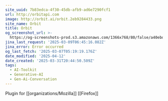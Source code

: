 ```yaml
---
site_uuid: 7b83edca-4f30-45db-afb9-ad6e7290fcf1
url: http://orbitapi.com
image: http://orbit.ai/orbit.2eb9284433.png
site_name: Orbit
title: Orbit
og_screenshot_url: >-
  https://og-screenshots-prod.s3.amazonaws.com/1366x768/80/false/a40ebdaa7364d2f1c45eed4b4e4a4801b40636d7b81bbfc0164b4dd4d0fe7929.jpeg
jina_last_request: '2025-03-09T06:45:16.082Z'
jina_error: Error occurred
og_last_fetch: '2025-03-07T05:19:19.176Z'
date_modified: '2025-04-12'
date_created: '2025-03-31T20:44:50.509Z'
tags:
  - AI-Toolkit
  - Generative-AI
  - Gen-Ai-Conversation
---
```



































































Plugin for [[organizations/Mozilla]] [[Firefox]]

